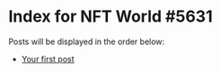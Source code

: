 # Index for NFT World #5631
Posts will be displayed in the order below:

- [Your first post](./001-first.md)

